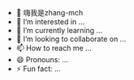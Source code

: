 - 👋 嗨我是zhang-mch
- 👀 I’m interested in ...
- 🌱 I’m currently learning ...
- 💞️ I’m looking to collaborate on ...
- 📫 How to reach me ...
- 😄 Pronouns: ...
- ⚡ Fun fact: ...

<!---
zhang-mch/zhang-mch is a ✨ special ✨ repository because its `README.md` (this file) appears on your GitHub profile.
You can click the Preview link to take a look at your changes.
--->
